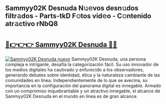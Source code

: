 ## Sammyy02K Desnuda N𝚞𝚎vos desn𝚞dos filtr𝚊dos - Parts-tkD F𝚘tos vid𝚎o - C𝚘ntenido atr𝚊ctivo rNbQ8

# <h2><a href="http://mba9lx3.tromn.icu/?c=Sammyy02K+Desnuda">🔗👉👉👉 Sammyy02K Desnuda 🔗🔗</a></h2>

[![Sammyy02K Desnuda nuevo](https://i.imgur.com/pEAQMta.gif)](http://mba9lx3.tromn.icu/?c=Sammyy02K+Desnuda)
Sammyy02K Desnuda, una persona compleja e intrigante, desafía la categorización fácil. Su uso innovador de los medios digitales ha cautivado y enfurecido a los observadores, generando debates sobre identidad, ética y la naturaleza cambiante de las comunidades en línea. Independientemente de lo que se avecina, su importancia en la configuración del panorama digital es innegable. Armado con un compromiso inquebrantable y un atractivo innegable, el alcance de Sammyy02K Desnuda en el mundo en línea es de gran alcance.
